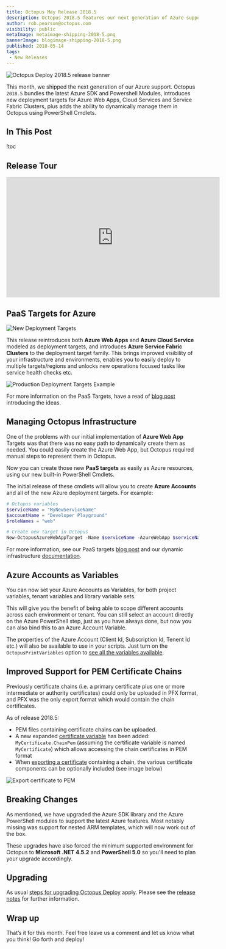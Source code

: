 ```yaml
---
title: Octopus May Release 2018.5
description: Octopus 2018.5 features our next generation of Azure support.
author: rob.pearson@octopus.com
visibility: public
metaImage: metaimage-shipping-2018-5.png
bannerImage: blogimage-shipping-2018-5.png
published: 2018-05-14
tags:
 - New Releases
---
```


![Octopus Deploy 2018.5 release banner](blogimage-shipping-2018-5.png)

This month, we shipped the next generation of our Azure support. Octopus `2018.5` bundles the latest Azure SDK and Powershell Modules, introduces new deployment targets for Azure Web Apps, Cloud Services and Service Fabric Clusters, plus adds the ability to dynamically manage them in Octopus using PowerShell Cmdlets.

## In This Post

!toc

## Release Tour

<iframe width="560" height="315" src="https://www.youtube.com/embed/raepkFD7kx8" frameborder="0" allowfullscreen></iframe>

## PaaS Targets for Azure

![New Deployment Targets](new-targets.png "width=500")

This release reintroduces both **Azure Web Apps** and **Azure Cloud Service** modeled as deployment targets, and introduces **Azure Service Fabric Clusters** to the deployment target family. This brings improved visibility of your infrastructure and environments, enables you to easily deploy to multiple targets/regions and unlocks new operations focused tasks like service health checks etc. 

![Production Deployment Targets Example](azure-targets.png "width=500")

For more information on the PaaS Targets, have a read of [blog post](https://octopus.com/blog/paas-targets) introducing the ideas. 

## Managing Octopus Infrastructure

One of the problems with our initial implementation of **Azure Web App** Targets was that there was no easy path to dynamically create them as needed. You could easily create the Azure Web App, but Octopus required manual steps to represent them in Octopus.

Now you can create those new **PaaS targets** as easily as Azure resources, using our new built-in PowerShell Cmdlets.

The initial release of these cmdlets will allow you to create **Azure Accounts** and all of the new Azure deployment targets. For example:

```powershell
# Octopus variables
$serviceName = "MyNewServiceName"
$accountName = "Developer Playground"
$roleNames = "web"

# Create new target in Octopus
New-OctopusAzureWebAppTarget -Name $serviceName -AzureWebApp $serviceName -AzureResourceGroupName $serviceName -OctopusAccountIdOrName $accountName -OctopusRoles $roleNames
```

For more information, see our PaaS targets [blog post](https://octopus.com/blog/paas-targets) and our dynamic infrastructure [documentation](https://octopus.com/docs/infrastructure/dynamic-infrastructure).

## Azure Accounts as Variables

You can now set your Azure Accounts as Variables, for both project variables, tenant variables and library variable sets.

This will give you the benefit of being able to scope different accounts across each environment or tenant. You can still select an account directly on the Azure PowerShell step, just as you have always done, but now you can also bind this to an Azure Account Variable.

The properties of the Azure Account (Client Id, Subscription Id, Tenent Id etc.) will also be available to use in your scripts. Just turn on the `OctopusPrintVariables` option to [see all the variables available](https://octopus.com/docs/support/debug-problems-with-octopus-variables#DebugproblemswithOctopusvariables-Writethevariablestothedeploymentlog).

## Improved Support for PEM Certificate Chains

Previously certificate chains (i.e. a primary certificate plus one or more intermediate or authority certificates) could only be uploaded in PFX format, and PFX was the only export format which would contain the chain certificates.

As of release 2018.5: 

- PEM files containing certificate chains can be uploaded. 
- A new expanded [certificate variable](https://octopus.com/docs/deployment-process/variables/certificate-variables#expanded-properties) has been added: `MyCertificate.ChainPem` (assuming the certificate variable is named `MyCertificate`) which allows accessing the chain certificates in PEM format
- When [exporting a certificate](https://octopus.com/docs/deploying-applications/certificates/export-certificate) containing a chain, the various certificate components can be optionally included (see image below)

![Export certificate to PEM](download-pem-chain.png "width=500")

## Breaking Changes

As mentioned, we have upgraded the Azure SDK library and the Azure PowerShell modules to support the latest Azure features. Most notably missing was support for nested ARM templates, which will now work out of the box.

These upgrades have also forced the minimum supported environment for Octopus to **Microsoft .NET 4.5.2** and **PowerShell 5.0** so you'll need to plan your upgrade accordingly.

## Upgrading

As usual [steps for upgrading Octopus Deploy](https://octopus.com/docs/administration/upgrading) apply. Please see the [release notes](https://octopus.com/downloads/compare?to=2018.5.0) for further information.

## Wrap up

That’s it for this month. Feel free leave us a comment and let us know what you think! Go forth and deploy!

